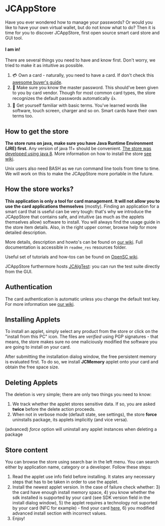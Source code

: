 # JCAppStore 

Have you ever wondered how to manage your passwords? Or would you like to have your own virtual wallet, but do not know what to do? Then it is time for you to discover JCAppStore, first open source smart card store and GUI tool.

#### I am in! ####

There are several things you need to have and know first. Don't worry, we tried to make it as 
intuitive as possible.

1. :credit_card: Own a card - naturally, you need to have a card. If don't check this 
[awesome buyer's guide](https://github.com/martinpaljak/GlobalPlatformPro/tree/master/docs/JavaCardBuyersGuide). 
2. :key: Make sure you know the master password. This should've been given to you 
by card vendor. Though for most common card types, the store recognizes the default passwords 
automatically :thumbsup:.
3. :abcd: Get yourself familiar with basic terms. You've learned words like software, touch 
screen, charger and so on. Smart cards have their own terms too.

How to get the store
-----

**The store runs on java, make sure you have Java Runtime Environment (JRE) first.** Any version of java 11+ should be convenient. [The store was developed using java 8](https://www.oracle.com/technetwork/java/javase/downloads/jre8-downloads-2133155.html).
More information on how to install the store [see wiki](https://github.com/crocs-muni/JCAppStore/wiki/Installation). 

Unix users also need BASH as we run command line tools from time to time. We will work on this to make the JCAppStore more portable in the future.

How the store works?
------

**This application is only a tool for card management. It will not allow you to use the card 
applications themselves** (mostly). Finding an application for a smart card that is useful can be very tough: 
that's why we introduce the JCAppStore that contains safe, and intuitive (as much as the applets themselves allow) software to install. 
You will always find the usage guide in the store item details. 
Also, in the right upper corner, browse help for more detailed description. 

More details, description and
 howto's can be found on [our wiki](https://github.com/crocs-muni/JCAppStore/wiki). Full documentation is accessible in `readme_res` resources folder.

Useful set of tutorials and how-tos can be found on [OpenSC wiki](https://github.com/OpenSC/OpenSC/wiki/Using-smart-cards-with-applications).

JCAppStore furthermore hosts [JCAlgTest](https://github.com/crocs-muni/JCAlgTest): you can run the test suite directly from the GUI.

Authentication
-----
The card authentication is automatic unless you change the default test key. For more information see [our wiki](https://github.com/crocs-muni/JCAppStore/wiki/Inserting-a-new-card).


Installing Applets
-----
To install an applet, simply select any product from the store or click on the "install from this PC" icon. The files are _verified_
using PGP signatures - that means, the store makes sure no one maliciously modified the software you are going to install on your card.

After submitting the installation dialog window, the free persistent memory is evaluated first. To do so, we install **JCMemory** applet onto
your card and obtain the free space size. 


Deleting Applets
-----
The deletion is very simple; there are only two things you need to know:
1) We track whether the applet stores sensitive data. If so, you are asked **twice** before the delete action proceeds.
2) When not in verbose mode (default state, see settings), the store **force** uninstalls package, its applets implicitly (and vice versa). 

 (advanced) _force_ option will uninstall any applet instances when deleting a package


Store content
-----
You can browse the store using search bar in the left menu. You can search either by application name, category or a developer. Follow these steps:

1) Read the applet use info field before installing. It states any necessary steps that has to be taken in order to use the applet.
2) Install the newest applet version. In the case of failure check whether:
    3) the card have enough install memory space,
    4) you know whether the sdk installed is supported by your card (see SDK version field in the install dialog window),
    5) the applet requires a technology not suported by your card (NFC for example) - find your card [here](https://www.fi.muni.cz/~xsvenda/jcalgtest/),
    6) you modified advanced install section with incorrect values.
6) Enjoy!    
